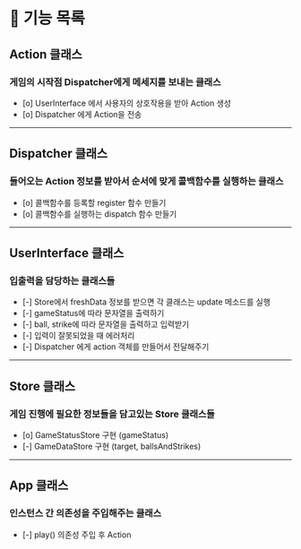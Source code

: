 # 🔖 기능 목록

## Action 클래스

### 게임의 시작점 Dispatcher에게 메세지를 보내는 클래스

- [o] UserInterface 에서 사용자의 상호작용을 받아 Action 생성
- [o] Dispatcher 에게 Action을 전송

---

## Dispatcher 클래스

### 들어오는 Action 정보를 받아서 순서에 맞게 콜백함수를 실행하는 클래스

- [o] 콜백함수를 등록할 register 함수 만들기
- [o] 콜백함수를 실행하는 dispatch 함수 만들기

---

## UserInterface 클래스

### 입출력을 담당하는 클래스들

- [-] Store에서 freshData 정보를 받으면 각 클래스는 update 메소드를 실행
- [-] gameStatus에 따라 문자열을 출력하기
- [-] ball, strike에 따라 문자열을 출력하고 입력받기
- [-] 입력이 잘못되었을 때 에러처리
- [-] Dispatcher 에게 action 객체를 만들어서 전달해주기

---

## Store 클래스

### 게임 진행에 필요한 정보들을 담고있는 Store 클래스들

- [o] GameStatusStore 구현 (gameStatus)
- [-] GameDataStore 구현 (target, ballsAndStrikes)

---

## App 클래스

### 인스턴스 간 의존성을 주입해주는 클래스

- [-] play() 의존성 주입 후 Action
